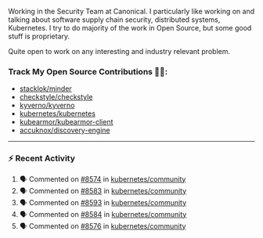 Working in the Security Team at Canonical. I particularly like working on and talking about software supply chain security, distributed systems, Kubernetes. I try to do majority of the work in Open Source, but some good stuff is proprietary.

Quite open to work on any interesting and industry relevant problem. 

### Track My Open Source Contributions 👨‍💻: 
 - [stacklok/minder](https://github.com/stacklok/minder/pulls?q=is%3Apr+author%3AVyom-Yadav+is%3Amerged+)
 - [checkstyle/checkstyle](https://github.com/checkstyle/checkstyle/pulls?q=is%3Apr+author%3AVyom-Yadav+is%3Amerged+)
 - [kyverno/kyverno](https://github.com/kyverno/kyverno/pulls?q=is%3Apr+author%3AVyom-Yadav+is%3Amerged+)
 - [kubernetes/kubernetes](https://github.com/kubernetes/kubernetes/issues?q=is%3Aissue+author%3AVyom-Yadav)
 - [kubearmor/kubearmor-client](https://github.com/kubearmor/kubearmor-client/pulls?q=is%3Amerged+is%3Apr+author%3AVyom-Yadav+)
 - [accuknox/discovery-engine](https://github.com/accuknox/discovery-engine/pulls?q=is%3Amerged+is%3Apr+author%3AVyom-Yadav+)
---

### :zap: Recent Activity

<!--START_SECTION:activity-->
1. 🗣 Commented on [#8574](https://github.com/kubernetes/community/issues/8574#issuecomment-3271353535) in [kubernetes/community](https://github.com/kubernetes/community)
2. 🗣 Commented on [#8583](https://github.com/kubernetes/community/issues/8583#issuecomment-3271352611) in [kubernetes/community](https://github.com/kubernetes/community)
3. 🗣 Commented on [#8593](https://github.com/kubernetes/community/issues/8593#issuecomment-3271351921) in [kubernetes/community](https://github.com/kubernetes/community)
4. 🗣 Commented on [#8584](https://github.com/kubernetes/community/issues/8584#issuecomment-3264699778) in [kubernetes/community](https://github.com/kubernetes/community)
5. 🗣 Commented on [#8576](https://github.com/kubernetes/community/issues/8576#issuecomment-3264698249) in [kubernetes/community](https://github.com/kubernetes/community)
<!--END_SECTION:activity-->
